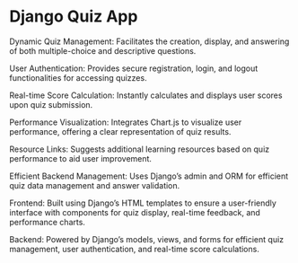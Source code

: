 # Django Quiz App

Dynamic Quiz Management: Facilitates the creation, display, and answering of both multiple-choice and descriptive questions.

User Authentication: Provides secure registration, login, and logout functionalities for accessing quizzes.

Real-time Score Calculation: Instantly calculates and displays user scores upon quiz submission.

Performance Visualization: Integrates Chart.js to visualize user performance, offering a clear representation of quiz results.

Resource Links: Suggests additional learning resources based on quiz performance to aid user improvement.

Efficient Backend Management: Uses Django’s admin and ORM for efficient quiz data management and answer validation.

Frontend: Built using Django’s HTML templates to ensure a user-friendly interface with components for quiz display, real-time feedback, and performance charts.

Backend: Powered by Django’s models, views, and forms for efficient quiz management, user authentication, and real-time score calculations.
